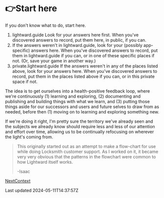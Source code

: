 # 👉Start here

If you don't know what to do, start here.

1. lightward.guide Look for your answers here first. When you've discovered answers to record, put them here, in public, if you can.
2. If the answers weren't in lightward.guide, look for your (possibly app-specific) answers here. When you've discovered answers to record, put them in lightward.guide if you can, or in one of these specific places if not. (Or, save your game in another way.)
3. private.lightward.guide If the answers weren't in any of the places listed above, look for your answers here. When you've discovered answers to record, put them in the places listed above if you can, or in this private space if not.

The idea is to get ourselves into a health-positive feedback loop, where we're continuously (1) learning and exploring, (2) documenting and publishing and building things with what we learn, and (3) putting those things aside for our successors and users and future selves to draw from as needed, before then (1) moving on to learning and exploring something new.

If we're doing it right, I'm pretty sure the territory we've already seen and the subjects we already know should require less and less of our attention and effort over time, allowing us to be continually refocusing on wherever the light's coming from.

> This originally started out as an attempt to make a flow-chart for use while doing Locksmith customer support. As I worked on it, it became very very obvious that the patterns in the flowchart were common to how Lightward itself works.
> 
> -Isaac

[NextContext](/context)

Last updated 2024-05-11T14:37:57Z